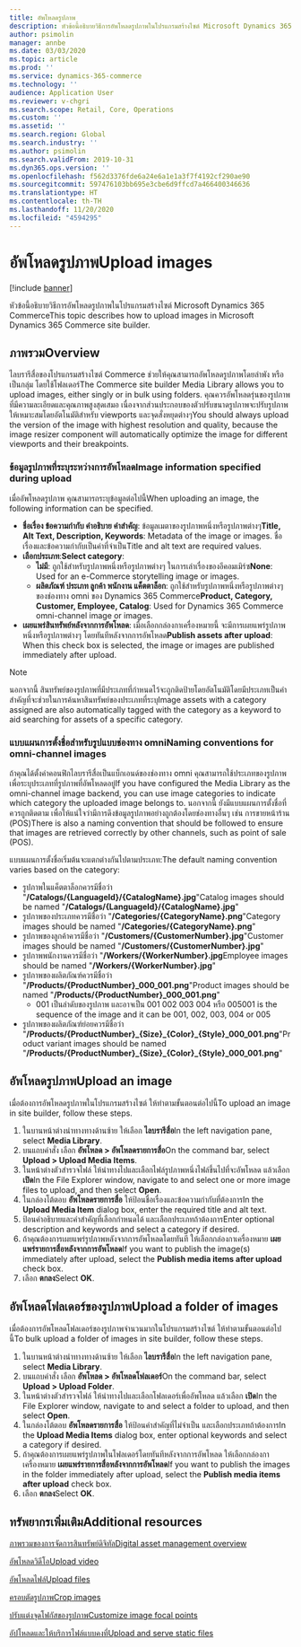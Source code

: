 ```yaml
---
title: อัพโหลดรูปภาพ
description: หัวข้อนี้อธิบายวิธีการอัพโหลดรูปภาพในโปรแกรมสร้างไซต์ Microsoft Dynamics 365 Commerce
author: psimolin
manager: annbe
ms.date: 03/03/2020
ms.topic: article
ms.prod: ''
ms.service: dynamics-365-commerce
ms.technology: ''
audience: Application User
ms.reviewer: v-chgri
ms.search.scope: Retail, Core, Operations
ms.custom: ''
ms.assetid: ''
ms.search.region: Global
ms.search.industry: ''
ms.author: psimolin
ms.search.validFrom: 2019-10-31
ms.dyn365.ops.version: ''
ms.openlocfilehash: f562d3376fde6a24e6a1e1a3f7f4192cf290ae90
ms.sourcegitcommit: 597476103bb695e3cbe6d9ffcd7a466400346636
ms.translationtype: HT
ms.contentlocale: th-TH
ms.lasthandoff: 11/20/2020
ms.locfileid: "4594295"
---
```

# <a name="upload-images"></a><span data-ttu-id="f8380-103">อัพโหลดรูปภาพ</span><span class="sxs-lookup"><span data-stu-id="f8380-103">Upload images</span></span>

[!include [banner](includes/banner.md)]

<span data-ttu-id="f8380-104">หัวข้อนี้อธิบายวิธีการอัพโหลดรูปภาพในโปรแกรมสร้างไซต์ Microsoft Dynamics 365 Commerce</span><span class="sxs-lookup"><span data-stu-id="f8380-104">This topic describes how to upload images in Microsoft Dynamics 365 Commerce site builder.</span></span>

## <a name="overview"></a><span data-ttu-id="f8380-105">ภาพรวม</span><span class="sxs-lookup"><span data-stu-id="f8380-105">Overview</span></span>

<span data-ttu-id="f8380-106">ไลบรารีสื่อของโปรแกรมสร้างไซต์ Commerce ช่วยให้คุณสามารถอัพโหลดรูปภาพโดยลำพัง หรือเป็นกลุ่ม โดยใช้โฟลเดอร์</span><span class="sxs-lookup"><span data-stu-id="f8380-106">The Commerce site builder Media Library allows you to upload images, either singly or in bulk using folders.</span></span> <span data-ttu-id="f8380-107">คุณควรอัพโหลดรุ่นของรูปภาพที่มีความละเอียดและคุณภาพสูงสุดเสมอ เนื่องจากส่วนประกอบของตัวปรับขนาดรูปภาพจะปรับรูปภาพให้เหมาะสมโดยอัตโนมัติสำหรับ viewports และจุดสั่งหยุดต่างๆ</span><span class="sxs-lookup"><span data-stu-id="f8380-107">You should always upload the version of the image with highest resolution and quality, because the image resizer component will automatically optimize the image for different viewports and their breakpoints.</span></span>

### <a name="image-information-specified-during-upload"></a><span data-ttu-id="f8380-108">ข้อมูลรูปภาพที่ระบุระหว่างการอัพโหลด</span><span class="sxs-lookup"><span data-stu-id="f8380-108">Image information specified during upload</span></span>

<span data-ttu-id="f8380-109">เมื่ออัพโหลดรูปภาพ คุณสามารถระบุข้อมูลต่อไปนี้</span><span class="sxs-lookup"><span data-stu-id="f8380-109">When uploading an image, the following information can be specified.</span></span>

- <span data-ttu-id="f8380-110">**ชื่อเรื่อง ข้อความกำกับ คำอธิบาย คำสำคัญ**: ข้อมูลเมตาของรูปภาพหนึ่งหรือรูปภาพต่างๆ</span><span class="sxs-lookup"><span data-stu-id="f8380-110">**Title, Alt Text, Description, Keywords**: Metadata of the image or images.</span></span> <span data-ttu-id="f8380-111">ชื่อเรื่องและข้อความกำกับเป็นค่าที่จำเป็น</span><span class="sxs-lookup"><span data-stu-id="f8380-111">Title and alt text are required values.</span></span>
- <span data-ttu-id="f8380-112">**เลือกประเภท**:</span><span class="sxs-lookup"><span data-stu-id="f8380-112">**Select category**:</span></span>
    - <span data-ttu-id="f8380-113">**ไม่มี**: ถูกใช้สำหรับรูปภาพหนึ่งหรือรูปภาพต่างๆ ในการเล่าเรื่องของอีคอมเมิร์ซ</span><span class="sxs-lookup"><span data-stu-id="f8380-113">**None**: Used for an e-Commerce storytelling image or images.</span></span>
    - <span data-ttu-id="f8380-114">**ผลิตภัณฑ์ ประเภท ลูกค้า พนักงาน แค็ตตาล็อก**: ถูกใช้สำหรับรูปภาพหนึ่งหรือรูปภาพต่างๆ ของช่องทาง omni ของ Dynamics 365 Commerce</span><span class="sxs-lookup"><span data-stu-id="f8380-114">**Product, Category, Customer, Employee, Catalog**: Used for Dynamics 365 Commerce omni-channel image or images.</span></span>
- <span data-ttu-id="f8380-115">**เผยแพร่สินทรัพย์หลังจากการอัพโหลด**: เมื่อเลือกกล่องกาเครื่องหมายนี้ จะมีการเผยแพร่รูปภาพหนึ่งหรือรูปภาพต่างๆ โดยทันทีหลังจากการอัพโหลด</span><span class="sxs-lookup"><span data-stu-id="f8380-115">**Publish assets after upload**: When this check box is selected, the image or images are published immediately after upload.</span></span>

> [!NOTE]
> <span data-ttu-id="f8380-116">นอกจากนี้ สินทรัพย์ของรูปภาพที่มีประเภทที่กำหนดไว้จะถูกติดป้ายโดยอัตโนมัติโดยมีประเภทเป็นคำสำคัญที่จะช่วยในการค้นหาสินทรัพย์ของประเภทที่ระบุ</span><span class="sxs-lookup"><span data-stu-id="f8380-116">Image assets with a category assigned are also automatically tagged with the category as a keyword to aid searching for assets of a specific category.</span></span>

### <a name="naming-conventions-for-omni-channel-images"></a><span data-ttu-id="f8380-117">แบบแผนการตั้งชื่อสำหรับรูปแบบช่องทาง omni</span><span class="sxs-lookup"><span data-stu-id="f8380-117">Naming conventions for omni-channel images</span></span> 

<span data-ttu-id="f8380-118">ถ้าคุณได้ตั้งค่าคอนฟิกไลบรารีสื่อเป็นแบ็กเอนด์ของช่องทาง omni คุณสามารถใช้ประเภทของรูปภาพเพื่อระบุประเภทที่รูปภาพที่อัพโหลดอยู่</span><span class="sxs-lookup"><span data-stu-id="f8380-118">If you have configured the Media Library as the omni-channel image backend, you can use image categories to indicate which category the uploaded image belongs to.</span></span> <span data-ttu-id="f8380-119">นอกจากนี้ ยังมีแบบแผนการตั้งชื่อที่ควรถูกติดตาม เพื่อให้แน่ใจว่ามีการดึงข้อมูลรูปภาพอย่างถูกต้องโดยช่องทางอื่นๆ เช่น การขายหน้าร้าน (POS)</span><span class="sxs-lookup"><span data-stu-id="f8380-119">There is also a naming convention that should be followed to ensure that images are retrieved correctly by other channels, such as point of sale (POS).</span></span>

<span data-ttu-id="f8380-120">แบบแผนการตั้งชื่อเริ่มต้นจะแตกต่างกันไปตามประเภท:</span><span class="sxs-lookup"><span data-stu-id="f8380-120">The default naming convention varies based on the category:</span></span>
- <span data-ttu-id="f8380-121">รูปภาพในแค็ตตาล็อกควรมีชื่อว่า "**/Catalogs/\{LanguageId\}/\{CatalogName\}.jpg**"</span><span class="sxs-lookup"><span data-stu-id="f8380-121">Catalog images should be named "**/Catalogs/\{LanguageId\}/\{CatalogName\}.jpg**"</span></span>
- <span data-ttu-id="f8380-122">รูปภาพของประเภทควรมีชื่อว่า "**/Categories/\{CategoryName\}.png**"</span><span class="sxs-lookup"><span data-stu-id="f8380-122">Category images should be named "**/Categories/\{CategoryName\}.png**"</span></span>
- <span data-ttu-id="f8380-123">รูปภาพของลูกค้าควรมีชื่อว่า "**/Customers/\{CustomerNumber\}.jpg**"</span><span class="sxs-lookup"><span data-stu-id="f8380-123">Customer images should be named "**/Customers/\{CustomerNumber\}.jpg**"</span></span>
- <span data-ttu-id="f8380-124">รูปภาพพนักงานควรมีชื่อว่า "**/Workers/\{WorkerNumber\}.jpg**</span><span class="sxs-lookup"><span data-stu-id="f8380-124">Employee images should be named "**/Workers/\{WorkerNumber\}.jpg**"</span></span>
- <span data-ttu-id="f8380-125">รูปภาพของผลิตภัณฑ์ควรมีชื่อว่า "**/Products/\{ProductNumber\}_000_001.png**"</span><span class="sxs-lookup"><span data-stu-id="f8380-125">Product images should be named "**/Products/\{ProductNumber\}_000_001.png**"</span></span>
    - <span data-ttu-id="f8380-126">001 เป็นลำดับของรูปภาพ และอาจเป็น 001 002 003 004 หรือ 005</span><span class="sxs-lookup"><span data-stu-id="f8380-126">001 is the sequence of the image and it can be 001, 002, 003, 004 or 005</span></span>
- <span data-ttu-id="f8380-127">รูปภาพของผลิตภัณฑ์ย่อยควรมีชื่อว่า "**/Products/\{ProductNumber\}\_\{Size\}\_\{Color\}\_\{Style\}\_000_001.png**"</span><span class="sxs-lookup"><span data-stu-id="f8380-127">Product variant images should be named "**/Products/\{ProductNumber\}\_\{Size\}\_\{Color\}\_\{Style\}\_000_001.png**"</span></span>

## <a name="upload-an-image"></a><span data-ttu-id="f8380-128">อัพโหลดรูปภาพ</span><span class="sxs-lookup"><span data-stu-id="f8380-128">Upload an image</span></span>

<span data-ttu-id="f8380-129">เมื่อต้องการอัพโหลดรูปภาพในโปรแกรมสร้างไซต์ ให้ทำตามขั้นตอนต่อไปนี้</span><span class="sxs-lookup"><span data-stu-id="f8380-129">To upload an image in site builder, follow these steps.</span></span>

1. <span data-ttu-id="f8380-130">ในบานหน้าต่างนำทางทางด้านซ้าย ให้เลือก **ไลบรารีสื่อ**</span><span class="sxs-lookup"><span data-stu-id="f8380-130">In the left navigation pane, select **Media Library**.</span></span>
1. <span data-ttu-id="f8380-131">บนแถบคำสั่ง เลือก **อัพโหลด \> อัพโหลดรายการสื่อ**</span><span class="sxs-lookup"><span data-stu-id="f8380-131">On the command bar, select **Upload \> Upload Media Items**.</span></span>
1. <span data-ttu-id="f8380-132">ในหน้าต่างตัวสำรวจไฟล์ ให้นำทางไปและเลือกไฟล์รูปภาพหนึ่งไฟล์ขึ้นไปที่จะอัพโหลด แล้วเลือก **เปิด**</span><span class="sxs-lookup"><span data-stu-id="f8380-132">In the File Explorer window, navigate to and select one or more image files to upload, and then select **Open**.</span></span>
1. <span data-ttu-id="f8380-133">ในกล่องโต้ตอบ **อัพโหลดรายการสื่อ** ให้ป้อนชื่อเรื่องและข้อความกำกับที่ต้องการ</span><span class="sxs-lookup"><span data-stu-id="f8380-133">In the **Upload Media Item** dialog box, enter the required title and alt text.</span></span>
1. <span data-ttu-id="f8380-134">ป้อนคำอธิบายและคำสำคัญที่เลือกกำหนดได้ และเลือกประเภทถ้าต้องการ</span><span class="sxs-lookup"><span data-stu-id="f8380-134">Enter optional description and keywords and select a category if desired.</span></span> 
1. <span data-ttu-id="f8380-135">ถ้าคุณต้องการเผยแพร่รูปภาพหลังจากการอัพโหลดโดยทันที ให้เลือกกล่องกาเครื่องหมาย **เผยแพร่รายการสื่อหลังจากการอัพโหลด**</span><span class="sxs-lookup"><span data-stu-id="f8380-135">If you want to publish the image(s) immediately after upload, select the **Publish media items after upload** check box.</span></span>
1. <span data-ttu-id="f8380-136">เลือก **ตกลง**</span><span class="sxs-lookup"><span data-stu-id="f8380-136">Select **OK**.</span></span>

## <a name="upload-a-folder-of-images"></a><span data-ttu-id="f8380-137">อัพโหลดโฟลเดอร์ของรูปภาพ</span><span class="sxs-lookup"><span data-stu-id="f8380-137">Upload a folder of images</span></span>

<span data-ttu-id="f8380-138">เมื่อต้องการอัพโหลดโฟลเดอร์ของรูปภาพจำนวนมากในโปรแกรมสร้างไซต์ ให้ทำตามขั้นตอนต่อไปนี้</span><span class="sxs-lookup"><span data-stu-id="f8380-138">To bulk upload a folder of images in site builder, follow these steps.</span></span>

1. <span data-ttu-id="f8380-139">ในบานหน้าต่างนำทางทางด้านซ้าย ให้เลือก **ไลบรารีสื่อ**</span><span class="sxs-lookup"><span data-stu-id="f8380-139">In the left navigation pane, select **Media Library**.</span></span>
1. <span data-ttu-id="f8380-140">บนแถบคำสั่ง เลือก **อัพโหลด \> อัพโหลดโฟลเดอร์**</span><span class="sxs-lookup"><span data-stu-id="f8380-140">On the command bar, select **Upload \> Upload Folder**.</span></span>
1. <span data-ttu-id="f8380-141">ในหน้าต่างตัวสำรวจไฟล์ ให้นำทางไปและเลือกโฟลเดอร์เพื่ออัพโหลด แล้วเลือก **เปิด**</span><span class="sxs-lookup"><span data-stu-id="f8380-141">In the File Explorer window, navigate to and select a folder to upload, and then select **Open**.</span></span>
1. <span data-ttu-id="f8380-142">ในกล่องโต้ตอบ **อัพโหลดรายการสื่อ** ให้ป้อนคำสำคัญที่ไม่จำเป็น และเลือกประเภทถ้าต้องการ</span><span class="sxs-lookup"><span data-stu-id="f8380-142">In the **Upload Media Items** dialog box, enter optional keywords and select a category if desired.</span></span> 
1. <span data-ttu-id="f8380-143">ถ้าคุณต้องการเผยแพร่รูปภาพในโฟลเดอร์โดยทันทีหลังจากการอัพโหลด ให้เลือกกล่องกาเครื่องหมาย **เผยแพร่รายการสื่อหลังจากการอัพโหลด**</span><span class="sxs-lookup"><span data-stu-id="f8380-143">If you want to publish the images in the folder immediately after upload, select the **Publish media items after upload** check box.</span></span>
1. <span data-ttu-id="f8380-144">เลือก **ตกลง**</span><span class="sxs-lookup"><span data-stu-id="f8380-144">Select **OK**.</span></span>

## <a name="additional-resources"></a><span data-ttu-id="f8380-145">ทรัพยากรเพิ่มเติม</span><span class="sxs-lookup"><span data-stu-id="f8380-145">Additional resources</span></span>

[<span data-ttu-id="f8380-146">ภาพรวมของการจัดการสินทรัพย์ดิจิทัล</span><span class="sxs-lookup"><span data-stu-id="f8380-146">Digital asset management overview</span></span>](dam-overview.md)

[<span data-ttu-id="f8380-147">อัพโหลดวิดีโอ</span><span class="sxs-lookup"><span data-stu-id="f8380-147">Upload video</span></span>](dam-upload-video.md)

[<span data-ttu-id="f8380-148">อัพโหลดไฟล์</span><span class="sxs-lookup"><span data-stu-id="f8380-148">Upload files</span></span>](dam-upload-files.md)

[<span data-ttu-id="f8380-149">ครอบตัดรูปภาพ</span><span class="sxs-lookup"><span data-stu-id="f8380-149">Crop images</span></span>](dam-crop-images.md)

[<span data-ttu-id="f8380-150">ปรับแต่งจุดโฟกัสของรูปภาพ</span><span class="sxs-lookup"><span data-stu-id="f8380-150">Customize image focal points</span></span>](dam-custom-focal-point.md)

[<span data-ttu-id="f8380-151">อัปโหลดและให้บริการไฟล์แบบคงที่</span><span class="sxs-lookup"><span data-stu-id="f8380-151">Upload and serve static files</span></span>](upload-serve-static-files.md)
